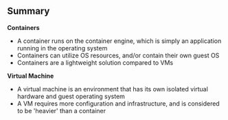 ## Summary

**Containers**

- A container runs on the container engine, which is simply an application running in the operating system
- Containers can utilize OS resources, and/or contain their own guest OS
- Containers are a lightweight solution compared to VMs

**Virtual Machine**

- A virtual machine is an environment that has its own isolated virtual hardware and guest operating system
- A VM requires more configuration and infrastructure, and is considered to be 'heavier' than a container

